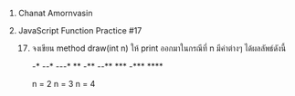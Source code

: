 1. Chanat Amornvasin
2. JavaScript Function Practice #17

    17) จงเขียน method draw(int n) ให้ print ออกมาในกรณีที่ n มีค่าต่างๆ ได้ผลลัพธ์ดังนี้

        -*              --*                 ---*
        **              -**                 --**
                        ***                 -***
                                            ****
        
        n = 2           n = 3               n = 4
